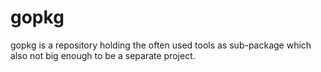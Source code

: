 # gopkg

gopkg is a repository holding the often used tools as sub-package which also not big enough to be a separate project.
